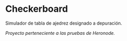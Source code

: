 # Checkerboard
Simulador de tabla de ajedrez designado a depuración.

_Proyecto perteneciente a las pruebas de Heronode._
